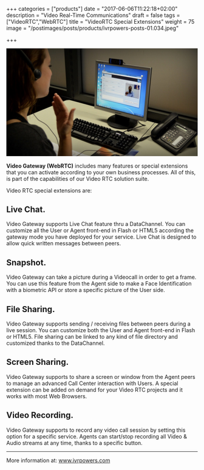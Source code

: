 +++
categories = ["products"]
date = "2017-06-06T11:22:18+02:00"
description = "Video Real-Time Communications"
draft = false
tags = ["VideoRTC","WebRTC"]
title = "VideoRTC Special Extensions"
weight = 75
image = "/postimages/posts/products/ivrpowers-posts-01.034.jpeg"

+++

![VideoRTC picture](/postimages/posts/products/ivrpowers-posts-01.034.jpeg)

**Video Gateway (WebRTC)** includes many features or special extensions that you can activate according to your own business processes. All of this, is part of the capabilities of our Video RTC solution suite.

Video RTC special extensions are:
	
## Live Chat.
Video Gateway supports Live Chat feature thru a DataChannel. You can customize all the User or Agent front-end in Flash or HTML5 according the gateway mode you have deployed for your service. Live Chat is designed to allow quick written messages between peers.

## Snapshot.
Video Gateway can take a picture during a Videocall in order to get a frame. You can use this feature from the Agent side to make a Face Identification with a biometric API or store a specific picture of the User side.

## File Sharing.
Video Gateway supports sending / receiving files between peers during a live session. You can customize both the User and Agent front-end in Flash or HTML5. File sharing can be linked to any kind of file directory and customized thanks to the DataChannel.

## Screen Sharing.
Video Gateway supports to share a screen or window from the Agent peers to manage an advanced Call Center interaction with Users. A special extension can be added on demand for your Video RTC projects and it works with most Web Browsers.

## Video Recording.
Video Gateway supports to record any video call session by setting this option for a specific service. Agents can start/stop recording all Video & Audio streams at any time, thanks to a specific button.

---
More information at: [www.ivrpowers.com ](www.ivrpowers.com)

